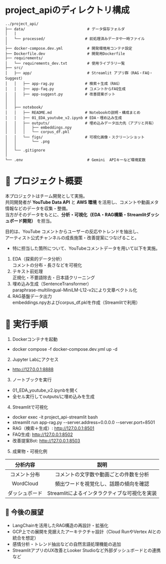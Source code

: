 # project_apiのディレクトリ構成

```
../project_api/
├── data/                            # データ保存フォルダ
│   |
│   └── processed/                  # 前処理済みデータや一時ファイル
│
├── docker-compose.dev.yml           # 開発環境用コンテナ設定
├── Dockerfile.dev                   # 開発用Dockerfile
├── requirements/
│   └── requirements_dev.txt         # 使用ライブラリ一覧
├── src/
│   ├── app/                         # Streamlit アプリ群（RAG・FAQ・Suggest）
│   │   ├── app-rag.py              # 検索＋生成（RAG）
│   │   ├── app-faq.py              # コメントからFAQ生成
│   │   ├── app-suggest.py          # 改善提案ボット
│   │   
│   │
│   ├── notebook/                    
│   │   ├── README.md               # Notebookの説明・構成まとめ
│   │   ├── 01_EDA_youtube_v2.ipynb # EDA・埋め込み生成
│   │   ├── outputs/                # 埋め込みデータ出力先（アプリと共有）
│   │   │   ├── embeddings.npy
│   │   │   └── corpus_df.pkl
│   │   └── figs/                   # 可視化画像・スクリーンショット
│   │       └── .png
│   │
│   └── .gitignore
│
└── .env                             # Gemini  APIキーなど環境変数
```


# 🎥 プロジェクト概要

本プロジェクトはチーム開発として実施。  
共同開発者が **YouTube Data API** と **AWS 環境** を活用し、コメントや動画メタ情報などのデータを収集・整備。  
当方がそのデータをもとに、**分析・可視化（EDA・RAG構築・Streamlitダッシュボード開発）** を担当。

目的は、YouTube コメントからユーザーの反応やトレンドを抽出し、  
アーティスト公式チャンネルの成長施策・改善提案につなげること。

- 特に担当した箇所について、YouTubeコメントデータを用いて以下を実施。
1. EDA（探索的データ分析）  
    コメントの分布・長さなどを可視化
2. テキスト前処理  
    正規化・不要語除去・日本語クリーニング
3. 埋め込み生成（SentenceTransformer）  
    paraphrase-multilingual-MiniLM-L12-v2により文章ベクトル化
4. RAG基盤データ出力  
    embeddings.npyおよびcorpus_df.pklを作成（Streamlitで利用）

# 🚀 実行手順

1. Dockerコンテナを起動
- docker compose -f docker-compose.dev.yml up -d

2. Jupyter Labにアクセス
- http://127.0.0.1:8888

3. ノートブックを実行
- 01_EDA_youtube_v2.ipynbを開く
- 全セル実行してoutputs/に埋め込みを生成

4. Streamlitで可視化
- docker exec -it project_api-streamlit bash
- streamlit run app-rag.py --server.address=0.0.0.0 --server.port=8501
- RAG（検索＋生成）: http://127.0.0.1:8501
- FAQ生成: http://127.0.0.1:8502
- 改善提案Bot: http://127.0.0.1:8503

5. 成果物・可視化例

| **分析内容** | **説明** |
|:-------------:|:---------:|
| コメント分布 | コメントの文字数や動画ごとの件数を分析 |
| WordCloud | 頻出ワードを視覚化し、話題の傾向を確認 |
| ダッシュボード | Streamlitによるインタラクティブな可視化を実装 |

## 🚀 今後の展望
- LangChainを活用したRAG構造の再設計・拡張化   
- GCP上での展開を見据えたアーキテクチャ設計（Cloud RunやVertex AIとの統合を想定）  
- 感情分析・トレンド抽出などの自然言語処理機能の追加  
- StreamlitアプリのUX改善とLooker Studioなど外部ダッシュボードとの連携など